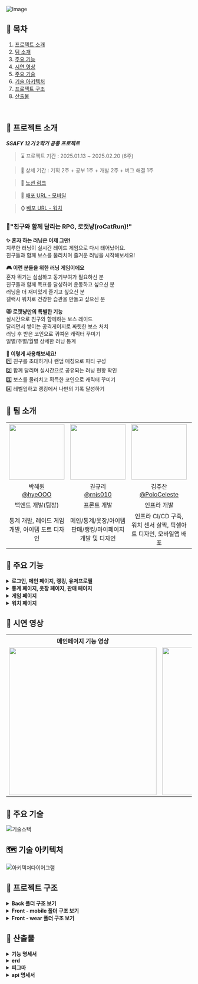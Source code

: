 ![Image](https://github.com/user-attachments/assets/a19493eb-8ee4-4033-8516-afbca0ec5db7)
<br />

## 📌 목차
1. [프로젝트 소개](#-프로젝트-소개)
2. [팀 소개](#-팀-소개)
3. [주요 기능](#-주요-기능)
4. [시연 영상](#-시연-영상)
5. [주요 기술](#-주요-기술)
6. [기술 아키텍처](#-기술-아키텍처처)
7. [프로젝트 구조](#-프로젝트-구조)
8. [산출물](#-산출물)
<br />

## 🚀 프로젝트 소개

***SSAFY 12기 2학기 공통 프로젝트***

> ⌛ 프로젝트 기간 : 2025.01.13 ~ 2025.02.20 (6주)

> 📆 상세 기간 : 기획 2주 + 공부 1주 + 개발 2주 + 버그 해결 1주

> 🔗 [노션 링크](https://shiny-headlight-8fc.notion.site/SSAFY-12-2-roCatRun-173c09e299c6803b98cfda5e4b7eb304?pvs=4)

> 📲 [배포 URL - 모바일](https://mega.nz/file/R05FhKzS#Zp4Y0e0Iz9jj3SYlEPkaidoyUQZWHS7dAHrzalCTH0w)

> ⌚ [배포 URL - 워치](https://mega.nz/file/ksRhmQhB#26ZXs7olqZfRZdeSOCuSmBciY686pysShy7IN22BwDk)


### 🏃"친구와 함께 달리는 RPG, 로캣냥(roCatRun)!"
**✨ 혼자 하는 러닝은 이제 그만!**<br />
지루한 러닝이 실시간 레이드 게임으로 다시 태어났어요.<br />
친구들과 함께 보스를 물리치며 즐거운 러닝을 시작해보세요!<br />

**🎮 이런 분들을 위한 러닝 게임이에요**<br />
혼자 뛰기는 심심하고 동기부여가 필요하신 분<br />
친구들과 함께 목표를 달성하며 운동하고 싶으신 분<br />
러닝을 더 재미있게 즐기고 싶으신 분<br />
갤럭시 워치로 건강한 습관을 만들고 싶으신 분<br />

**😻 로캣냥만의 특별한 기능**<br />
실시간으로 친구와 함께하는 보스 레이드<br />
달리면서 쌓이는 공격게이지로 짜릿한 보스 처치<br />
러닝 후 받은 코인으로 귀여운 캐릭터 꾸미기<br />
일별/주별/월별 상세한 러닝 통계<br />

**💪 이렇게 사용해보세요!**<br />
1️⃣ 친구를 초대하거나 랜덤 매칭으로 파티 구성<br />
2️⃣ 함께 달리며 실시간으로 공유되는 러닝 현황 확인<br />
3️⃣ 보스를 물리치고 획득한 코인으로 캐릭터 꾸미기<br />
4️⃣ 레벨업하고 랭킹에서 나만의 기록 달성하기<br />


## 👥 팀 소개
<table style="text-align: center;" width="100%">
  <tr>
    <th style="text-align: center;" width="16.66%"><img src="https://github.com/user-attachments/assets/f3be0d04-1132-46c5-affb-929d97fb0b58" width="150" height="150"/></th>
    <th style="text-align: center;" width="16.66%"><img src="https://github.com/user-attachments/assets/76820bca-f807-4af5-bf93-09c9335fcbee" width="150" height="150"/></th>
    <th style="text-align: center;" width="16.66%"><img src="https://github.com/user-attachments/assets/4b2e42fb-1005-4453-a418-02ae430bcd93" width="150" height="150"/></th>
    <th style="text-align: center;" width="16.66%"><img src="https://github.com/user-attachments/assets/ac0f4cac-d5d7-494e-ade7-0bd00dffc3fb" width="150" height="150"/></th>
    <th style="text-align: center;" width="16.66%"><img src="https://github.com/user-attachments/assets/725106e6-730b-4714-9ae1-63ed59008d89" width="150" height="150"/></th>
    <th style="text-align: center;" width="16.66%"><img src="https://github.com/user-attachments/assets/4ac5efaf-080e-4b20-8796-13416f9e6cd5" width="150" height="150"/></th>
  </tr>
  <tr>
    <td style="text-align: center;" width="16.66%">박혜원<br/><a href="https://github.com/hyeOOO">@hyeOOO</a></td>
    <td style="text-align: center;" width="16.66%">권규리<br/><a href="https://github.com/rnjs010">@rnjs010</a></td>
    <td style="text-align: center;" width="16.66%">김주찬<br/><a href="https://github.com/PoloCeleste">@PoloCeleste</a></td>
    <td style="text-align: center;" width="16.66%">서성우<br/><a href="https://github.com/bamtol2">@bamtol2</a></td>
    <td style="text-align: center;" width="16.66%">이가람<br/><a href="https://github.com/garam0107">@garam0107</a></td>
    <td style="text-align: center;" width="16.66%">이혜령<br/><a href="https://github.com/hyerongii">@hyerongii</a></td>
  </tr>
  <tr>
    <td style="text-align: center;" width="16.66%">백엔드 개발(팀장)</td>
    <td style="text-align: center;" width="16.66%">프론트 개발</td>
    <td style="text-align: center;" width="16.66%">인프라 개발</td>
    <td style="text-align: center;" width="16.66%">백엔드 개발</td>
    <td style="text-align: center;" width="16.66%">프론트 개발</td>
    <td style="text-align: center;" width="16.66%">프론트 개발</td>
  </tr>
  <tr>
    <td style="text-align: center;" width="16.66%">통계 개발, 레이드 게임 개발, 아이템 도트 디자인</td>
    <td style="text-align: center;" width="16.66%">메인/통계/옷장/아이템 판매/랭킹/마이페이지 개발 및 디자인</td>
    <td style="text-align: center;" width="16.66%">인프라 CI/CD 구축, 워치 센서 살짝, 픽셀아트 디자인, 모바일앱 배포</td>
    <td style="text-align: center;" width="16.66%">메인/로그인/옷장/판매/랭킹/마이페이지 API 개발</td>
    <td style="text-align: center;" width="16.66%">Wear OS, 모바일 소셜 로그인, 지라 관리</td>
    <td style="text-align: center;" width="16.66%">모바일 단 웹소켓, 워치 통신, 게임/뽑기 페이지 구현, UI/UX 디자인</td>
  </tr>
</table>


## 🚀 주요 기능
<details>
<summary><strong>로그인, 메인 페이지, 랭킹, 유저프로필</strong></summary>
<br>

<table style="text-align: center;" width="100%">
  <tr>
    <th style="text-align: center;">소셜 로그인</th>
    <th style="text-align: center;">유저 정보 입력</th>
    <th style="text-align: center;">코칭마크 페이지</th>
    <th style="text-align: center;">메인 페이지</th>
  </tr>
  <tr>
    <td style="text-align: center;"><img height="400" alt="소셜 로그인" src="https://github.com/user-attachments/assets/24fcb4b9-c25c-4f4e-9cf4-21317310b16c" ></td>
    <td style="text-align: center;"><img height="400" alt="유저 정보 입력" src="https://github.com/user-attachments/assets/72bc2ec1-0c10-4651-9a9a-77e475f66062"></td>
    <td style="text-align: center;"><img height="400" alt="코칭마크 페이지" src="https://github.com/user-attachments/assets/a676af09-8c10-4283-8206-84e0b789536b"></td>
    <td style="text-align: center;"><img height="400" alt="메인 페이지" src="https://github.com/user-attachments/assets/6630ee1b-3acf-4f3a-ac78-bb8573b0bbc3"></td>
  </tr>
  <tr>
    <td style="text-align: center;">카카오, 네이버, 구글 3가지의 소셜 회원가입/로그인 기능을 제공합니다.</td>
    <td style="text-align: center;">회원가입을 한 신규 유저는 게임에서 사용할 닉네임, 칼로리 계산을 위한 신체 정보를 입력할 수 있습니다.</td>
    <td style="text-align: center;">코칭 마크를 통해 각 버튼의 기능을 소개합니다. (Skip으로 바로 메인페이지로 이동 가능)</td>
    <td style="text-align: center;">자신의 캐릭터 위의 닉네임을 누르면 세계관 스토리와 소개페이지를 다시 볼 수 있습니다. </br> 자신의 캐릭터 고양이를 누르면 랜덤 메세지가 뜨게 됩니다.</td>
  </tr>
</table>

<table style="text-align: center;" width="100%">
  <tr>
    <th style="text-align: center;">유저 프로필 모달</th>
    <th style="text-align: center;">랭킹 모달</th>
  </tr>
  <tr>
    <td style="text-align: center;"><img height="400" alt="유저 프로필 모달" src="https://github.com/user-attachments/assets/cb74b667-0715-4466-8032-c61ad244e9b1"></td>
    <td style="text-align: center;"><img height="400" alt="랭킹 모달" src="https://github.com/user-attachments/assets/99f86ae0-904c-4999-98f5-400d007bc148"></td>
  </tr>
  <tr>
    <td style="text-align: center;">유저정보 모달에서 정보 수정 터치 시 닉네임, 신체 정보를 수정가능하며 </br> 중복, 입력 검사 완료시 저장 버튼이 활성화됩니다. </br> 하단에는 회원탈퇴 로그아웃 버튼도 위치해있습니다.</td>
    <td style="text-align: center;">랭킹 모달에서는 유저들의 순위를 볼 수 있습니다. </br> 자신의 순위는 상단에 고정되며 각 플레이어의 프로필 사진도 확인 가능합니다.</td>
  </tr>
</table>

</details>

<details>
<summary><strong>통계 페이지, 옷장 페이지, 판매 페이지</strong></summary>
<br>

<table style="text-align: center;" width="100%">
  <tr>
    <th style="text-align: center;">통계 페이지 (일별)</th>
    <th style="text-align: center;">통계 페이지 (세부)</th>
    <th style="text-align: center;">통계 페이지 (주별)</th>
  </tr>
  <tr>
    <td style="text-align: center;"><img height="400" alt="통계 페이지 (일별)" src="https://github.com/user-attachments/assets/56ad2aae-04b3-410c-9b28-e05b80689b50" ></td>
    <td style="text-align: center;"><img height="400" alt="통계 페이지 (세부)" src="https://github.com/user-attachments/assets/10fbf3dc-015c-4523-9420-2d33ae75ef55"></td>
    <td style="text-align: center;"><img height="400" alt="통계 페이지 (주별)" src="https://github.com/user-attachments/assets/f51a3001-2918-4ace-9f34-e676e9dd3045"></td>
  </tr>
  <tr>
    <td style="text-align: center;">일/주/월 페이지는 탭을 터치하거나 슬라이드를 통해 넘어갈 수 있습니다. </br> 일별 데이터는 모든 기록이 최근순으로 보여집니다.</td>
    <td style="text-align: center;">일별 데이터 중 개인 기록 터치 시, 해당 일자에 달린 상세 정보가 모달로 나타납니다.</td>
    <td style="text-align: center;">주/월의 경우 날짜를 선택할 수 잇는 모달이 있습니다.</td>
  </tr>
</table>

<table style="text-align: center;" width="100%">
  <tr>
    <th style="text-align: center;">아이템 뽑기 결과 모달</th>
    <th style="text-align: center;">옷장 페이지</th>
    <th style="text-align: center;">아이템 설명 모달</th>
    <th style="text-align: center;">판매 페이지</th>
  </tr>
  <tr>
    <td style="text-align: center;"><img height="400" alt="아이템 뽑기 결과 모달" src="https://github.com/user-attachments/assets/fcb0fe9c-9635-4cc9-839e-b66cf76e4e7d" ></td>
    <td style="text-align: center;"><img height="400" alt="옷장 페이지" src="https://github.com/user-attachments/assets/66d47646-a4a1-4a26-a15a-ea1567bc22d5"></td>
    <td style="text-align: center;"><img height="400" alt="아이템 설명 모달" src="https://github.com/user-attachments/assets/67b7e94d-00d0-4246-89be-23a91d0e0171"></td>
    <td style="text-align: center;"><img height="400" alt="판매 페이지" src="https://github.com/user-attachments/assets/94d44db6-3d7a-4363-b005-cb9553a8d530"></td>
  </tr>
  <tr>
    <td style="text-align: center;">뽑기 버튼을 누르게 되면 100 캔코인이 차감되며, 확률에 의해 아이템이 뜨게됩니다.</td>
    <td style="text-align: center;">뽑기를 통해 수집된 아이템들을 확인할 수 있습니다. </br> (중복된 아이템은 보이지 않습니다.) 항목별 아이템은 1개씩 착용 가능합니다.</td>
    <td style="text-align: center;">아이템 사진을 누르게 되면 해당 아이템에 관련된 정보를 볼 수 있습니다. </br> (모달창 색은 등급별로 다르게 나타납니다)</td>
    <td style="text-align: center;">상점에서 자신이 소지한 아이템을 선택하여 판매할 수 있습니다. </br> (장착중인 아이템은 선택할 수 없습니다.)</td>
  </tr>
</table>

</details>

<details>
<summary><strong>게임 페이지</strong></summary>
<br>

<table style="text-align: center;" width="100%">
  <tr>
    <th style="text-align: center;">게임 페이지</th>
    <th style="text-align: center;">게임 규칙 모달</th>
    <th style="text-align: center;">방 생성 화면</th>
    <th style="text-align: center;">대기 화면</th>
  </tr>
  <tr>
    <td style="text-align: center;"><img height="400" alt="게임 페이지" src="https://github.com/user-attachments/assets/8af00ba2-c4ec-4a5b-9f36-fde5c23ed197" ></td>
    <td style="text-align: center;"><img height="400" alt="게임 규칙 모달" src="https://github.com/user-attachments/assets/52873a17-b56b-4507-ab2b-d140b0892b11"></td>
    <td style="text-align: center;"><img height="400" alt="방 생성 화면" src="https://github.com/user-attachments/assets/327c55db-2d70-4d2c-84b0-d1bd22e631c6"></td>
    <td style="text-align: center;"><img height="400" alt="대기 화면" src="https://github.com/user-attachments/assets/f84c778e-2fce-4e6c-8114-19972b2a65bb"></td>
  </tr>
  <tr>
    <td style="text-align: center;"> ? 버튼을 누르면 게임 Rule 모달창이 켜지고, </br> ! 버튼을 누르면 보스 정보 모달창이 켜집니다.</td>
    <td style="text-align: center;">게임 Rule 모달창에서 자세한 게임 방법을 볼 수 있습니다.</td>
    <td style="text-align: center;">방 만들기 버튼 터치 시, 난이도와 인원을 선택할 수 있습니다. </br> 방 생성 버튼을 터치하면 대기 화면으로 넘어갑니다.</td>
    <td style="text-align: center;">생성된 초대코드는 복사 버튼을 통해 복사할 수 있습니다. </br> 현재 인원을 확인할 수 있습니다.</td>
  </tr>
</table>

<table style="text-align: center;" width="100%">
  <tr>
    <th style="text-align: center;">게임 중 화면</th>
    <th style="text-align: center;">싱글 결과</th>
    <th style="text-align: center;">멀티 결과</th>
  </tr>
  <tr>
    <td style="text-align: center;"><img height="400" alt="게임 중 화면" src="https://github.com/user-attachments/assets/04553c15-5aee-4654-99e0-5f11dc5a113b"></td>
    <td style="text-align: center;"><img height="400" alt="싱글 결과" src="https://github.com/user-attachments/assets/316ac3da-5b82-4808-8564-5695535d062f"></td>
    <td style="text-align: center;"><img height="400" alt="멀티 결과" src="https://github.com/user-attachments/assets/cc2df19f-21f3-425f-ab8b-a858dee6b702"></td>
  </tr>
  <tr>
    <td style="text-align: center;">모든 인원이 들어오거나, 게임에 입장하게 되면 보이는 화면입니다. </br> 상단에는 선택한 난이도에 해당하는 보스 이미지가 움직이고 있습니다.</td>
    <td style="text-align: center;">싱글 게임에서 패배한 경우 보이는 결과 모달창입니다.</td>
    <td style="text-align: center;">멀티 게임에서 승리한 경우 보이는 결과 모달창입니다. </br> 러닝, 게임과 관련된 상세 정보가 보입니다. </br> 슬라이드로 넘기면 플레이어의 순위가 나타납니다.</td>
  </tr>
</table>

</details>

<details>
<summary><strong>워치 페이지</strong></summary>
<br>

<table style="text-align: center;" width="100%">
  <tr>
    <th style="text-align: center;">워치 시작 페이지</th>
    <th style="text-align: center;">게임 실행 페이지</th>
    <th style="text-align: center;">플레이어 현황 페이지</th>
  </tr>
  <tr>
    <td style="text-align: center;"><img height="200" alt="워치 시작 페이지" src="https://github.com/user-attachments/assets/6f937c29-b58d-4c91-ab3a-a8cd7a5eb228" ></td>
    <td style="text-align: center;"><img height="200" alt="게임 실행 페이지" src="https://github.com/user-attachments/assets/edc34d4c-876a-4541-8cde-ac658291ca3f"></td>
    <td style="text-align: center;"><img height="200" alt="플레이어 현황 페이지" src="https://github.com/user-attachments/assets/732e4572-6b49-41ca-990f-3f3edeed2aaa"></td>
  </tr>
  <tr>
    <td style="text-align: center;">확인 버튼을 누르면 모바일 앱이 실행됩니다. </br> (모바일 앱에서만 게임 시작이 가능합니다.)</td>
    <td style="text-align: center;">5초 카운트다운 후 나타나는 사용자의 실시간 러닝 데이터 화면입니다.</td>
    <td style="text-align: center;">플레이어들의 실시간 달린 거리, 공격 횟수 표시 화면입니다.</td>
  </tr>
</table>

<table style="text-align: center;" width="100%">
  <tr>
    <th style="text-align: center;">공격 시 화면</th>
    <th style="text-align: center;">피버타임 화면</th>
    <th style="text-align: center;">게임 종료 화면</th>
  </tr>
  <tr>
    <td style="text-align: center;"><img height="200" alt="공격 시 화면" src="https://github.com/user-attachments/assets/df13853a-1432-46cc-bf44-997aa746f2e2"></td>
    <td style="text-align: center;"><img height="200" alt="피버타임 화면" src="https://github.com/user-attachments/assets/d0abc015-5f7e-4b65-9741-77bfb30e834e"></td>
    <td style="text-align: center;"><img height="200" alt="게임 종료 화면" src="https://github.com/user-attachments/assets/606afebc-562d-47f1-a331-8eda8549ad11"></td>
  </tr>
  <tr>
    <td style="text-align: center;">사용가능한 공격 아이템이 있다면 공격 버튼이 활성화됩니다. </br> (공격 시 1초간 진동으로 알림이 발생하고 참치캔이 날라갑니다.)</td>
    <td style="text-align: center;">모든 플레이어가 2회씩 공격한다면 피버 타임이 시작됩니다. </br> 피버타임은 30초동안 진행되고, 진동이 계속 발생합니다.</td>
    <td style="text-align: center;">정상적으로 게임이 종료되었을 때 나오는 화면입니다.</td>
  </tr>
</table>

</details>


## 🎥 시연 영상
<table style="text-align: center;" width="100%">
  <tr>
    <th style="text-align: center;">메인페이지 기능 영상</th>
    <th style="text-align: center;">게임페이지 기능 영상</th>
    <th style="text-align: center;">통계페이지 영상</th>
  </tr>
  <tr>
    <td style="text-align: center;"><img src="/uploads/45c73f0cfd85a452787a6b9adcb541f8/고화질_모바일앱_영상_메인페이지.gif" height="400"></td>
    <td style="text-align: center;"><img src="/uploads/2fedb1e20cd0e01c39ab360e01eaf02c/게임.gif" height="400"></td>
    <td style="text-align: center;"><img src="/uploads/75ba7f6a9ad2894507b6bad29cc3a38c/통계.gif" height="400"></td>
  </tr>
</table>


## 🔧 주요 기술
![기술스택](https://github.com/user-attachments/assets/40ee034b-c395-4855-a24c-735f95837eb4)


## 🗺️ 기술 아키텍처
![아키텍처다이어그램](https://github.com/user-attachments/assets/bb090b38-744a-44ef-bdec-76276a416f8b)


## 📂 프로젝트 구조
<details>
  <summary><strong>Back 폴더 구조 보기</strong></summary>
  <pre>
📦main
 ┣ 📂java
 ┃ ┗ 📂com
 ┃ ┃ ┗ 📂ssafy
 ┃ ┃ ┃ ┗ 📂roCatRun
 ┃ ┃ ┃ ┃ ┣ 📂api
 ┃ ┃ ┃ ┃ ┃ ┗ 📂controller
 ┃ ┃ ┃ ┃ ┃ ┃ ┗ 📂auth
 ┃ ┃ ┃ ┃ ┃ ┃ ┃ ┣ 📜JwtTokenController.java
 ┃ ┃ ┃ ┃ ┃ ┃ ┃ ┗ 📜SocialLoginController.java
 ┃ ┃ ┃ ┃ ┣ 📂domain
 ┃ ┃ ┃ ┃ ┃ ┣ 📂boss
 ┃ ┃ ┃ ┃ ┃ ┃ ┣ 📂controller
 ┃ ┃ ┃ ┃ ┃ ┃ ┃ ┗ 📜BossController.java
 ┃ ┃ ┃ ┃ ┃ ┃ ┣ 📂dto
 ┃ ┃ ┃ ┃ ┃ ┃ ┃ ┗ 📂response
 ┃ ┃ ┃ ┃ ┃ ┃ ┃ ┃ ┗ 📜BossResponse.java
 ┃ ┃ ┃ ┃ ┃ ┃ ┣ 📂entity
 ┃ ┃ ┃ ┃ ┃ ┃ ┃ ┣ 📜Boss.java
 ┃ ┃ ┃ ┃ ┃ ┃ ┃ ┗ 📜BossDifficulty.java
 ┃ ┃ ┃ ┃ ┃ ┃ ┣ 📂repository
 ┃ ┃ ┃ ┃ ┃ ┃ ┃ ┗ 📜BossRepository.java
 ┃ ┃ ┃ ┃ ┃ ┃ ┗ 📂service
 ┃ ┃ ┃ ┃ ┃ ┃ ┃ ┗ 📜BossService.java
 ┃ ┃ ┃ ┃ ┃ ┣ 📂game
 ┃ ┃ ┃ ┃ ┃ ┃ ┣ 📂dto
 ┃ ┃ ┃ ┃ ┃ ┃ ┃ ┣ 📂request
 ┃ ┃ ┃ ┃ ┃ ┃ ┃ ┃ ┣ 📜AuthenticateRequest.java
 ┃ ┃ ┃ ┃ ┃ ┃ ┃ ┃ ┣ 📜CreateRoomRequest.java
 ┃ ┃ ┃ ┃ ┃ ┃ ┃ ┃ ┣ 📜GameEndVoteRequest.java
 ┃ ┃ ┃ ┃ ┃ ┃ ┃ ┃ ┣ 📜JoinRoomRequest.java
 ┃ ┃ ┃ ┃ ┃ ┃ ┃ ┃ ┣ 📜MatchRequest.java
 ┃ ┃ ┃ ┃ ┃ ┃ ┃ ┃ ┣ 📜PlayerRunningResultRequest.java
 ┃ ┃ ┃ ┃ ┃ ┃ ┃ ┃ ┣ 📜RunningDataUpdateRequest.java
 ┃ ┃ ┃ ┃ ┃ ┃ ┃ ┃ ┗ 📜UseItemRequest.java
 ┃ ┃ ┃ ┃ ┃ ┃ ┃ ┗ 📂response
 ┃ ┃ ┃ ┃ ┃ ┃ ┃ ┃ ┣ 📜AuthResponse.java
 ┃ ┃ ┃ ┃ ┃ ┃ ┃ ┃ ┣ 📜FeverTimeEndedResponse.java
 ┃ ┃ ┃ ┃ ┃ ┃ ┃ ┃ ┣ 📜FeverTimeStartedResponse.java
 ┃ ┃ ┃ ┃ ┃ ┃ ┃ ┃ ┣ 📜GameCountdownResponse.java
 ┃ ┃ ┃ ┃ ┃ ┃ ┃ ┃ ┣ 📜GameEndVoteResultResponse.java
 ┃ ┃ ┃ ┃ ┃ ┃ ┃ ┃ ┣ 📜GameEndVoteStartedResponse.java
 ┃ ┃ ┃ ┃ ┃ ┃ ┃ ┃ ┣ 📜GameOverResponse.java
 ┃ ┃ ┃ ┃ ┃ ┃ ┃ ┃ ┣ 📜GameReadyResponse.java
 ┃ ┃ ┃ ┃ ┃ ┃ ┃ ┃ ┣ 📜GameResultResponse.java
 ┃ ┃ ┃ ┃ ┃ ┃ ┃ ┃ ┣ 📜GameStartResponse.java
 ┃ ┃ ┃ ┃ ┃ ┃ ┃ ┃ ┣ 📜GameStatusResponse.java
 ┃ ┃ ┃ ┃ ┃ ┃ ┃ ┃ ┣ 📜MatchStatusResponse.java
 ┃ ┃ ┃ ┃ ┃ ┃ ┃ ┃ ┣ 📜PlayerDisconnectedResponse.java
 ┃ ┃ ┃ ┃ ┃ ┃ ┃ ┃ ┣ 📜PlayerJoinedResponse.java
 ┃ ┃ ┃ ┃ ┃ ┃ ┃ ┃ ┣ 📜PlayerLeftResponse.java
 ┃ ┃ ┃ ┃ ┃ ┃ ┃ ┃ ┣ 📜PlayerReconnectedResponse.java
 ┃ ┃ ┃ ┃ ┃ ┃ ┃ ┃ ┣ 📜roomCreatedResponse.java
 ┃ ┃ ┃ ┃ ┃ ┃ ┃ ┃ ┣ 📜RoomJoinedResponse.java
 ┃ ┃ ┃ ┃ ┃ ┃ ┃ ┃ ┗ 📜RunningDataUpdateResponse.java
 ┃ ┃ ┃ ┃ ┃ ┃ ┣ 📂entity
 ┃ ┃ ┃ ┃ ┃ ┃ ┃ ┣ 📂raid
 ┃ ┃ ┃ ┃ ┃ ┃ ┃ ┃ ┣ 📜BossLevel.java
 ┃ ┃ ┃ ┃ ┃ ┃ ┃ ┃ ┣ 📜GameResult.java
 ┃ ┃ ┃ ┃ ┃ ┃ ┃ ┃ ┣ 📜GameRoom.java
 ┃ ┃ ┃ ┃ ┃ ┃ ┃ ┃ ┣ 📜GameStatus.java
 ┃ ┃ ┃ ┃ ┃ ┃ ┃ ┃ ┣ 📜Item.java
 ┃ ┃ ┃ ┃ ┃ ┃ ┃ ┃ ┣ 📜Player.java
 ┃ ┃ ┃ ┃ ┃ ┃ ┃ ┃ ┗ 📜RunningData.java
 ┃ ┃ ┃ ┃ ┃ ┃ ┃ ┗ 📂user
 ┃ ┃ ┃ ┃ ┃ ┃ ┃ ┃ ┣ 📜User.java
 ┃ ┃ ┃ ┃ ┃ ┃ ┃ ┃ ┣ 📜UserSession.java
 ┃ ┃ ┃ ┃ ┃ ┃ ┃ ┃ ┗ 📜UserStatus.java
 ┃ ┃ ┃ ┃ ┃ ┃ ┣ 📂repository
 ┃ ┃ ┃ ┃ ┃ ┃ ┃ ┗ 📜GameResultRepository.java
 ┃ ┃ ┃ ┃ ┃ ┃ ┗ 📂service
 ┃ ┃ ┃ ┃ ┃ ┃ ┃ ┣ 📂manager
 ┃ ┃ ┃ ┃ ┃ ┃ ┃ ┃ ┣ 📜GameDisconnectionManager.java
 ┃ ┃ ┃ ┃ ┃ ┃ ┃ ┃ ┣ 📜GameRoomManager.java
 ┃ ┃ ┃ ┃ ┃ ┃ ┃ ┃ ┗ 📜GameTimerManager.java
 ┃ ┃ ┃ ┃ ┃ ┃ ┃ ┗ 📜GameService.java
 ┃ ┃ ┃ ┃ ┃ ┣ 📂gameCharacter
 ┃ ┃ ┃ ┃ ┃ ┃ ┣ 📂controller
 ┃ ┃ ┃ ┃ ┃ ┃ ┃ ┗ 📜GameCharacterController.java
 ┃ ┃ ┃ ┃ ┃ ┃ ┣ 📂dto
 ┃ ┃ ┃ ┃ ┃ ┃ ┃ ┣ 📂request
 ┃ ┃ ┃ ┃ ┃ ┃ ┃ ┃ ┣ 📜GameCharacterCreateRequest.java
 ┃ ┃ ┃ ┃ ┃ ┃ ┃ ┃ ┗ 📜NicknameUpdateRequest.java
 ┃ ┃ ┃ ┃ ┃ ┃ ┃ ┗ 📂response
 ┃ ┃ ┃ ┃ ┃ ┃ ┃ ┃ ┣ 📜GameCharacterResponse.java
 ┃ ┃ ┃ ┃ ┃ ┃ ┃ ┃ ┣ 📜RankingListResponse.java
 ┃ ┃ ┃ ┃ ┃ ┃ ┃ ┃ ┗ 📜RankingResponse.java
 ┃ ┃ ┃ ┃ ┃ ┃ ┣ 📂entity
 ┃ ┃ ┃ ┃ ┃ ┃ ┃ ┣ 📜GameCharacter.java
 ┃ ┃ ┃ ┃ ┃ ┃ ┃ ┗ 📜Level.java
 ┃ ┃ ┃ ┃ ┃ ┃ ┣ 📂repository
 ┃ ┃ ┃ ┃ ┃ ┃ ┃ ┣ 📜GameCharacterRepository.java
 ┃ ┃ ┃ ┃ ┃ ┃ ┃ ┗ 📜LevelRepository.java
 ┃ ┃ ┃ ┃ ┃ ┃ ┗ 📂service
 ┃ ┃ ┃ ┃ ┃ ┃ ┃ ┗ 📜GameCharacterService.java
 ┃ ┃ ┃ ┃ ┃ ┣ 📂inventory
 ┃ ┃ ┃ ┃ ┃ ┃ ┣ 📂controller
 ┃ ┃ ┃ ┃ ┃ ┃ ┃ ┗ 📜InventoryController.java
 ┃ ┃ ┃ ┃ ┃ ┃ ┣ 📂dto
 ┃ ┃ ┃ ┃ ┃ ┃ ┃ ┣ 📂request
 ┃ ┃ ┃ ┃ ┃ ┃ ┃ ┃ ┣ 📜InventoryEquipRequest.java
 ┃ ┃ ┃ ┃ ┃ ┃ ┃ ┃ ┗ 📜InventorySellRequest.java
 ┃ ┃ ┃ ┃ ┃ ┃ ┃ ┗ 📂response
 ┃ ┃ ┃ ┃ ┃ ┃ ┃ ┃ ┣ 📜InventoryResponse.java
 ┃ ┃ ┃ ┃ ┃ ┃ ┃ ┃ ┗ 📜ItemSellResponse.java
 ┃ ┃ ┃ ┃ ┃ ┃ ┣ 📂entity
 ┃ ┃ ┃ ┃ ┃ ┃ ┃ ┗ 📜Inventory.java
 ┃ ┃ ┃ ┃ ┃ ┃ ┣ 📂repository
 ┃ ┃ ┃ ┃ ┃ ┃ ┃ ┗ 📜InventoryRepository.java
 ┃ ┃ ┃ ┃ ┃ ┃ ┗ 📂service
 ┃ ┃ ┃ ┃ ┃ ┃ ┃ ┗ 📜InventoryService.java
 ┃ ┃ ┃ ┃ ┃ ┣ 📂item
 ┃ ┃ ┃ ┃ ┃ ┃ ┣ 📂controller
 ┃ ┃ ┃ ┃ ┃ ┃ ┃ ┗ 📜ItemController.java
 ┃ ┃ ┃ ┃ ┃ ┃ ┣ 📂dto
 ┃ ┃ ┃ ┃ ┃ ┃ ┃ ┣ 📂request
 ┃ ┃ ┃ ┃ ┃ ┃ ┃ ┃ ┗ 📜ItemDrawRequest.java
 ┃ ┃ ┃ ┃ ┃ ┃ ┃ ┗ 📂response
 ┃ ┃ ┃ ┃ ┃ ┃ ┃ ┃ ┣ 📜ItemDrawResponse.java
 ┃ ┃ ┃ ┃ ┃ ┃ ┃ ┃ ┗ 📜ItemResponse.java
 ┃ ┃ ┃ ┃ ┃ ┃ ┣ 📂entity
 ┃ ┃ ┃ ┃ ┃ ┃ ┃ ┗ 📜Item.java
 ┃ ┃ ┃ ┃ ┃ ┃ ┣ 📂repository
 ┃ ┃ ┃ ┃ ┃ ┃ ┃ ┗ 📜ItemRepository.java
 ┃ ┃ ┃ ┃ ┃ ┃ ┗ 📂service
 ┃ ┃ ┃ ┃ ┃ ┃ ┃ ┗ 📜ItemService.java
 ┃ ┃ ┃ ┃ ┃ ┣ 📂member
 ┃ ┃ ┃ ┃ ┃ ┃ ┣ 📂controller
 ┃ ┃ ┃ ┃ ┃ ┃ ┃ ┗ 📜MemberController.java
 ┃ ┃ ┃ ┃ ┃ ┃ ┣ 📂dto
 ┃ ┃ ┃ ┃ ┃ ┃ ┃ ┣ 📂oauth
 ┃ ┃ ┃ ┃ ┃ ┃ ┃ ┃ ┣ 📜GoogleLoginDto.java
 ┃ ┃ ┃ ┃ ┃ ┃ ┃ ┃ ┣ 📜KakaoLoginDto.java
 ┃ ┃ ┃ ┃ ┃ ┃ ┃ ┃ ┗ 📜NaverLoginDto.java
 ┃ ┃ ┃ ┃ ┃ ┃ ┃ ┣ 📂request
 ┃ ┃ ┃ ┃ ┃ ┃ ┃ ┃ ┣ 📜MemberDeleteRequest.java
 ┃ ┃ ┃ ┃ ┃ ┃ ┃ ┃ ┗ 📜MemberProfileUpdateRequest.java
 ┃ ┃ ┃ ┃ ┃ ┃ ┃ ┣ 📂response
 ┃ ┃ ┃ ┃ ┃ ┃ ┃ ┃ ┗ 📜LoginResponse.java
 ┃ ┃ ┃ ┃ ┃ ┃ ┃ ┣ 📂token
 ┃ ┃ ┃ ┃ ┃ ┃ ┃ ┃ ┣ 📜JwtTokenRequest.java
 ┃ ┃ ┃ ┃ ┃ ┃ ┃ ┃ ┣ 📜JwtTokenResponse.java
 ┃ ┃ ┃ ┃ ┃ ┃ ┃ ┃ ┣ 📜JwtTokens.java
 ┃ ┃ ┃ ┃ ┃ ┃ ┃ ┃ ┗ 📜RefreshToken.java
 ┃ ┃ ┃ ┃ ┃ ┃ ┃ ┗ 📂userinfo
 ┃ ┃ ┃ ┃ ┃ ┃ ┃ ┃ ┣ 📜GoogleUserInfoResponseDto.java
 ┃ ┃ ┃ ┃ ┃ ┃ ┃ ┃ ┣ 📜KakaoUserInfoResponseDto.java
 ┃ ┃ ┃ ┃ ┃ ┃ ┃ ┃ ┗ 📜NaverUserInfoResponseDto.java
 ┃ ┃ ┃ ┃ ┃ ┃ ┣ 📂entity
 ┃ ┃ ┃ ┃ ┃ ┃ ┃ ┗ 📜Member.java
 ┃ ┃ ┃ ┃ ┃ ┃ ┣ 📂repository
 ┃ ┃ ┃ ┃ ┃ ┃ ┃ ┣ 📜MemberRepository.java
 ┃ ┃ ┃ ┃ ┃ ┃ ┃ ┗ 📜RefreshTokenRedisRepository.java
 ┃ ┃ ┃ ┃ ┃ ┃ ┗ 📂service
 ┃ ┃ ┃ ┃ ┃ ┃ ┃ ┣ 📂auth
 ┃ ┃ ┃ ┃ ┃ ┃ ┃ ┃ ┣ 📜GoogleService.java
 ┃ ┃ ┃ ┃ ┃ ┃ ┃ ┃ ┣ 📜JwtTokenService.java
 ┃ ┃ ┃ ┃ ┃ ┃ ┃ ┃ ┣ 📜KakaoService.java
 ┃ ┃ ┃ ┃ ┃ ┃ ┃ ┃ ┗ 📜NaverService.java
 ┃ ┃ ┃ ┃ ┃ ┃ ┃ ┗ 📜MemberService.java
 ┃ ┃ ┃ ┃ ┃ ┣ 📂myPage
 ┃ ┃ ┃ ┃ ┃ ┃ ┣ 📂controller
 ┃ ┃ ┃ ┃ ┃ ┃ ┃ ┗ 📜MyPageController.java
 ┃ ┃ ┃ ┃ ┃ ┃ ┣ 📂dto
 ┃ ┃ ┃ ┃ ┃ ┃ ┃ ┣ 📂request
 ┃ ┃ ┃ ┃ ┃ ┃ ┃ ┃ ┗ 📜MyPageUpdateRequest.java
 ┃ ┃ ┃ ┃ ┃ ┃ ┃ ┗ 📂response
 ┃ ┃ ┃ ┃ ┃ ┃ ┃ ┃ ┗ 📜MyPageResponse.java
 ┃ ┃ ┃ ┃ ┃ ┃ ┗ 📂service
 ┃ ┃ ┃ ┃ ┃ ┃ ┃ ┗ 📜MyPageService.java
 ┃ ┃ ┃ ┃ ┃ ┗ 📂stats
 ┃ ┃ ┃ ┃ ┃ ┃ ┣ 📂controller
 ┃ ┃ ┃ ┃ ┃ ┃ ┃ ┗ 📜GameStatsController.java
 ┃ ┃ ┃ ┃ ┃ ┃ ┣ 📂dto
 ┃ ┃ ┃ ┃ ┃ ┃ ┃ ┗ 📂response
 ┃ ┃ ┃ ┃ ┃ ┃ ┃ ┃ ┣ 📜DailyStatsResponse.java
 ┃ ┃ ┃ ┃ ┃ ┃ ┃ ┃ ┣ 📜MonthlyStatsResponse.java
 ┃ ┃ ┃ ┃ ┃ ┃ ┃ ┃ ┣ 📜StatsResponse.java
 ┃ ┃ ┃ ┃ ┃ ┃ ┃ ┃ ┗ 📜WeeklyStatsResponse.java
 ┃ ┃ ┃ ┃ ┃ ┃ ┣ 📂entity
 ┃ ┃ ┃ ┃ ┃ ┃ ┃ ┗ 📜GameStats.java
 ┃ ┃ ┃ ┃ ┃ ┃ ┣ 📂exception
 ┃ ┃ ┃ ┃ ┃ ┃ ┃ ┗ 📜GameStatsNotFoundException.java
 ┃ ┃ ┃ ┃ ┃ ┃ ┣ 📂repository
 ┃ ┃ ┃ ┃ ┃ ┃ ┃ ┗ 📜GameStatsRepository.java
 ┃ ┃ ┃ ┃ ┃ ┃ ┗ 📂service
 ┃ ┃ ┃ ┃ ┃ ┃ ┃ ┗ 📜GameStatsService.java
 ┃ ┃ ┃ ┃ ┣ 📂global
 ┃ ┃ ┃ ┃ ┃ ┣ 📂common
 ┃ ┃ ┃ ┃ ┃ ┃ ┗ 📜ApiResponse.java
 ┃ ┃ ┃ ┃ ┃ ┣ 📂config
 ┃ ┃ ┃ ┃ ┃ ┃ ┣ 📜GameConfig.java
 ┃ ┃ ┃ ┃ ┃ ┃ ┣ 📜RedisConfig.java
 ┃ ┃ ┃ ┃ ┃ ┃ ┣ 📜RestTemplateConfig.java
 ┃ ┃ ┃ ┃ ┃ ┃ ┣ 📜S3Config.java
 ┃ ┃ ┃ ┃ ┃ ┃ ┣ 📜SecurityConfig.java
 ┃ ┃ ┃ ┃ ┃ ┃ ┗ 📜WebSocketConfig.java
 ┃ ┃ ┃ ┃ ┃ ┣ 📂exception
 ┃ ┃ ┃ ┃ ┃ ┃ ┣ 📜CustomException.java
 ┃ ┃ ┃ ┃ ┃ ┃ ┣ 📜ErrorCode.java
 ┃ ┃ ┃ ┃ ┃ ┃ ┣ 📜ErrorResponse.java
 ┃ ┃ ┃ ┃ ┃ ┃ ┣ 📜ExceptionCode.java
 ┃ ┃ ┃ ┃ ┃ ┃ ┣ 📜GlobalExceptionHandler.java
 ┃ ┃ ┃ ┃ ┃ ┃ ┣ 📜InvalidNicknameException.java
 ┃ ┃ ┃ ┃ ┃ ┃ ┗ 📜TokenRefreshException.java
 ┃ ┃ ┃ ┃ ┃ ┣ 📂s3
 ┃ ┃ ┃ ┃ ┃ ┃ ┣ 📂controller
 ┃ ┃ ┃ ┃ ┃ ┃ ┃ ┗ 📜FileUploadController.java
 ┃ ┃ ┃ ┃ ┃ ┃ ┣ 📂dto
 ┃ ┃ ┃ ┃ ┃ ┃ ┃ ┗ 📂response
 ┃ ┃ ┃ ┃ ┃ ┃ ┃ ┃ ┗ 📜UploadResponse.java
 ┃ ┃ ┃ ┃ ┃ ┃ ┣ 📂exception
 ┃ ┃ ┃ ┃ ┃ ┃ ┃ ┣ 📜FileDeleteException.java
 ┃ ┃ ┃ ┃ ┃ ┃ ┃ ┣ 📜FileUploadException.java
 ┃ ┃ ┃ ┃ ┃ ┃ ┃ ┗ 📜InvalidFileException.java
 ┃ ┃ ┃ ┃ ┃ ┃ ┗ 📂service
 ┃ ┃ ┃ ┃ ┃ ┃ ┃ ┗ 📜S3Service.java
 ┃ ┃ ┃ ┃ ┃ ┣ 📂security
 ┃ ┃ ┃ ┃ ┃ ┃ ┗ 📂jwt
 ┃ ┃ ┃ ┃ ┃ ┃ ┃ ┣ 📂filter
 ┃ ┃ ┃ ┃ ┃ ┃ ┃ ┃ ┗ 📜JwtAuthenticationFilter.java
 ┃ ┃ ┃ ┃ ┃ ┃ ┃ ┣ 📜JwtTokenGenerator.java
 ┃ ┃ ┃ ┃ ┃ ┃ ┃ ┗ 📜JwtTokenProvider.java
 ┃ ┃ ┃ ┃ ┃ ┣ 📂socket
 ┃ ┃ ┃ ┃ ┃ ┃ ┣ 📜SessionManager.java
 ┃ ┃ ┃ ┃ ┃ ┃ ┗ 📜SocketEventHandler.java
 ┃ ┃ ┃ ┃ ┃ ┣ 📂util
 ┃ ┃ ┃ ┃ ┃ ┃ ┗ 📜ResponseUtil.java
 ┃ ┃ ┃ ┃ ┃ ┗ 📂validation
 ┃ ┃ ┃ ┃ ┃ ┃ ┣ 📂annotation
 ┃ ┃ ┃ ┃ ┃ ┃ ┃ ┗ 📜ValidNickname.java
 ┃ ┃ ┃ ┃ ┃ ┃ ┗ 📂validator
 ┃ ┃ ┃ ┃ ┃ ┃ ┃ ┗ 📜NicknameValidator.java
 ┃ ┃ ┃ ┃ ┣ 📂health
 ┃ ┃ ┃ ┃ ┃ ┗ 📜SimpleHealthIndicator.java
 ┃ ┃ ┃ ┃ ┗ 📜RoCatRunApplication.java
 ┗ 📂resources
 ┃ ┗ 📜data.sql
  </pre>
</details>

<details>
  <summary><strong>Front - mobile 폴더 구조 보기</strong></summary>
  <pre>
📦main
 ┣ 📂java
 ┃ ┗ 📂com
 ┃ ┃ ┗ 📂eeos
 ┃ ┃ ┃ ┗ 📂rocatrun
 ┃ ┃ ┃ ┃ ┣ 📂api
 ┃ ┃ ┃ ┃ ┃ ┗ 📜RetrofitInstance.kt
 ┃ ┃ ┃ ┃ ┣ 📂closet
 ┃ ┃ ┃ ┃ ┃ ┣ 📂api
 ┃ ┃ ┃ ┃ ┃ ┃ ┣ 📜ClosetAPI.kt
 ┃ ┃ ┃ ┃ ┃ ┃ ┣ 📜ClosetDataClass.kt
 ┃ ┃ ┃ ┃ ┃ ┃ ┗ 📜ClosetViewModel.kt
 ┃ ┃ ┃ ┃ ┃ ┣ 📜ClosetActivity.kt
 ┃ ┃ ┃ ┃ ┃ ┣ 📜ClosetScreen.kt
 ┃ ┃ ┃ ┃ ┃ ┣ 📜GradeInfoScreen.kt
 ┃ ┃ ┃ ┃ ┃ ┣ 📜ItemInfoScreen.kt
 ┃ ┃ ┃ ┃ ┃ ┣ 📜SaveCheckScreen.kt
 ┃ ┃ ┃ ┃ ┃ ┗ 📜SendImage.kt
 ┃ ┃ ┃ ┃ ┣ 📂game
 ┃ ┃ ┃ ┃ ┃ ┣ 📜AlertScreen.kt
 ┃ ┃ ┃ ┃ ┃ ┣ 📜BossScreen.kt
 ┃ ┃ ┃ ┃ ┃ ┣ 📜GameplayActivity.kt
 ┃ ┃ ┃ ┃ ┃ ┣ 📜GameplayScreen.kt
 ┃ ┃ ┃ ┃ ┃ ┣ 📜GameroomActivity.kt
 ┃ ┃ ┃ ┃ ┃ ┣ 📜GameroomScreen.kt
 ┃ ┃ ┃ ┃ ┃ ┣ 📜InfoScreen.kt
 ┃ ┃ ┃ ┃ ┃ ┣ 📜LoadingActivity.kt
 ┃ ┃ ┃ ┃ ┃ ┣ 📜LoadingScreen.kt
 ┃ ┃ ┃ ┃ ┃ ┣ 📜MatchingActivity.kt
 ┃ ┃ ┃ ┃ ┃ ┗ 📜MatchingScreen.kt
 ┃ ┃ ┃ ┃ ┣ 📂home
 ┃ ┃ ┃ ┃ ┃ ┣ 📂api
 ┃ ┃ ┃ ┃ ┃ ┃ ┣ 📜HomeAPI.kt
 ┃ ┃ ┃ ┃ ┃ ┃ ┣ 📜HomeInfoDataClass.kt
 ┃ ┃ ┃ ┃ ┃ ┃ ┗ 📜HomeViewModel.kt
 ┃ ┃ ┃ ┃ ┃ ┣ 📜HomeActivity.kt
 ┃ ┃ ┃ ┃ ┃ ┗ 📜HomeScreen.kt
 ┃ ┃ ┃ ┃ ┣ 📂intro
 ┃ ┃ ┃ ┃ ┃ ┣ 📜IntroActivity.kt
 ┃ ┃ ┃ ┃ ┃ ┣ 📜IntroScreen.kt
 ┃ ┃ ┃ ┃ ┃ ┗ 📜StoryScreen.kt
 ┃ ┃ ┃ ┃ ┣ 📂login
 ┃ ┃ ┃ ┃ ┃ ┣ 📂data
 ┃ ┃ ┃ ┃ ┃ ┃ ┣ 📜ApiService.kt
 ┃ ┃ ┃ ┃ ┃ ┃ ┣ 📜CreateCharacterResponse.kt
 ┃ ┃ ┃ ┃ ┃ ┃ ┣ 📜LoginResponse.kt
 ┃ ┃ ┃ ┃ ┃ ┃ ┣ 📜MemberResponse.kt
 ┃ ┃ ┃ ┃ ┃ ┃ ┣ 📜NicknameCheckResponse.kt
 ┃ ┃ ┃ ┃ ┃ ┃ ┣ 📜RetrofitClient.kt
 ┃ ┃ ┃ ┃ ┃ ┃ ┣ 📜TokenManager.kt
 ┃ ┃ ┃ ┃ ┃ ┃ ┗ 📜TokenStorage.kt
 ┃ ┃ ┃ ┃ ┃ ┣ 📂social
 ┃ ┃ ┃ ┃ ┃ ┃ ┣ 📜GoogleWebViewLoginActivity.kt
 ┃ ┃ ┃ ┃ ┃ ┃ ┣ 📜KakaoWebViewLoginActivity.kt
 ┃ ┃ ┃ ┃ ┃ ┃ ┗ 📜NaverWebViewLoginActivity.kt
 ┃ ┃ ┃ ┃ ┃ ┣ 📂util
 ┃ ┃ ┃ ┃ ┃ ┃ ┣ 📜MessageBox.kt
 ┃ ┃ ┃ ┃ ┃ ┃ ┣ 📜NicknameCheckHelper.kt
 ┃ ┃ ┃ ┃ ┃ ┃ ┣ 📜NicknameValidator.kt
 ┃ ┃ ┃ ┃ ┃ ┃ ┗ 📜Register.kt
 ┃ ┃ ┃ ┃ ┃ ┣ 📜GlobalApplication.kt
 ┃ ┃ ┃ ┃ ┃ ┣ 📜LoginActivity.kt
 ┃ ┃ ┃ ┃ ┃ ┣ 📜LoginButton.kt
 ┃ ┃ ┃ ┃ ┃ ┗ 📜LoginScreen.kt
 ┃ ┃ ┃ ┃ ┣ 📂ppobgi
 ┃ ┃ ┃ ┃ ┃ ┣ 📂api
 ┃ ┃ ┃ ┃ ┃ ┃ ┣ 📜PpobgiAPI.kt
 ┃ ┃ ┃ ┃ ┃ ┃ ┣ 📜PpobgiDataClass.kt
 ┃ ┃ ┃ ┃ ┃ ┃ ┗ 📜PpobgiViewModel.kt
 ┃ ┃ ┃ ┃ ┃ ┣ 📜PpobgiButton.kt
 ┃ ┃ ┃ ┃ ┃ ┗ 📜PpobgiScreen.kt
 ┃ ┃ ┃ ┃ ┣ 📂profile
 ┃ ┃ ┃ ┃ ┃ ┣ 📂api
 ┃ ┃ ┃ ┃ ┃ ┃ ┣ 📜ProfileAPI.kt
 ┃ ┃ ┃ ┃ ┃ ┃ ┣ 📜ProfileDataClass.kt
 ┃ ┃ ┃ ┃ ┃ ┃ ┗ 📜ProfileViewModel.kt
 ┃ ┃ ┃ ┃ ┃ ┗ 📜ProfileScreen.kt
 ┃ ┃ ┃ ┃ ┣ 📂ranking
 ┃ ┃ ┃ ┃ ┃ ┣ 📂api
 ┃ ┃ ┃ ┃ ┃ ┃ ┣ 📜RankingAPI.kt
 ┃ ┃ ┃ ┃ ┃ ┃ ┣ 📜RankingDataClass.kt
 ┃ ┃ ┃ ┃ ┃ ┃ ┗ 📜RankingViewModel.kt
 ┃ ┃ ┃ ┃ ┃ ┗ 📜RankingScreen.kt
 ┃ ┃ ┃ ┃ ┣ 📂result
 ┃ ┃ ┃ ┃ ┃ ┣ 📜LevelUpScreen.kt
 ┃ ┃ ┃ ┃ ┃ ┣ 📜MultiLoseScreen.kt
 ┃ ┃ ┃ ┃ ┃ ┣ 📜MultiWinScreen.kt
 ┃ ┃ ┃ ┃ ┃ ┣ 📜SingleLoseScreen.kt
 ┃ ┃ ┃ ┃ ┃ ┗ 📜SingleWinScreen.kt
 ┃ ┃ ┃ ┃ ┣ 📂service
 ┃ ┃ ┃ ┃ ┃ ┣ 📜GamePlayService.kt
 ┃ ┃ ┃ ┃ ┃ ┗ 📜MessageHandlerService.kt
 ┃ ┃ ┃ ┃ ┣ 📂shop
 ┃ ┃ ┃ ┃ ┃ ┣ 📂api
 ┃ ┃ ┃ ┃ ┃ ┃ ┣ 📜ShopAPI.kt
 ┃ ┃ ┃ ┃ ┃ ┃ ┣ 📜ShopDataClass.kt
 ┃ ┃ ┃ ┃ ┃ ┃ ┗ 📜ShopViewModel.kt
 ┃ ┃ ┃ ┃ ┃ ┣ 📜ShopActivity.kt
 ┃ ┃ ┃ ┃ ┃ ┗ 📜ShopScreen.kt
 ┃ ┃ ┃ ┃ ┣ 📂socket
 ┃ ┃ ┃ ┃ ┃ ┗ 📜SocketHandler.kt
 ┃ ┃ ┃ ┃ ┣ 📂splash
 ┃ ┃ ┃ ┃ ┃ ┗ 📜SplashActivity.kt
 ┃ ┃ ┃ ┃ ┣ 📂stats
 ┃ ┃ ┃ ┃ ┃ ┣ 📂api
 ┃ ┃ ┃ ┃ ┃ ┃ ┣ 📜DailyDataClass.kt
 ┃ ┃ ┃ ┃ ┃ ┃ ┣ 📜StatsAPI.kt
 ┃ ┃ ┃ ┃ ┃ ┃ ┣ 📜StatsViewModel.kt
 ┃ ┃ ┃ ┃ ┃ ┃ ┗ 📜WeekMonDataClass.kt
 ┃ ┃ ┃ ┃ ┃ ┣ 📜CommonUtils.kt
 ┃ ┃ ┃ ┃ ┃ ┣ 📜DayStatsScreen.kt
 ┃ ┃ ┃ ┃ ┃ ┣ 📜MonStatsScreen.kt
 ┃ ┃ ┃ ┃ ┃ ┣ 📜StatsActivity.kt
 ┃ ┃ ┃ ┃ ┃ ┣ 📜StatsDetailScreen.kt
 ┃ ┃ ┃ ┃ ┃ ┣ 📜StatsScreen.kt
 ┃ ┃ ┃ ┃ ┃ ┗ 📜WeekStatsScreen.kt
 ┃ ┃ ┃ ┃ ┣ 📂textgpxviewer
 ┃ ┃ ┃ ┃ ┃ ┣ 📂gpx
 ┃ ┃ ┃ ┃ ┃ ┃ ┗ 📜GpxFileHandler.kt
 ┃ ┃ ┃ ┃ ┃ ┗ 📂map
 ┃ ┃ ┃ ┃ ┃ ┃ ┣ 📜MapboxGPXViewer.kt
 ┃ ┃ ┃ ┃ ┃ ┃ ┗ 📜RouteDrawer.kt
 ┃ ┃ ┃ ┃ ┣ 📂ui
 ┃ ┃ ┃ ┃ ┃ ┣ 📂components
 ┃ ┃ ┃ ┃ ┃ ┃ ┣ 📜ConfirmDialog.kt
 ┃ ┃ ┃ ┃ ┃ ┃ ┣ 📜format.kt
 ┃ ┃ ┃ ┃ ┃ ┃ ┣ 📜GifImage.kt
 ┃ ┃ ┃ ┃ ┃ ┃ ┣ 📜ModalBottomBtn.kt
 ┃ ┃ ┃ ┃ ┃ ┃ ┗ 📜StrokeText.kt
 ┃ ┃ ┃ ┃ ┃ ┗ 📂theme
 ┃ ┃ ┃ ┃ ┃ ┃ ┣ 📜Color.kt
 ┃ ┃ ┃ ┃ ┃ ┃ ┣ 📜Theme.kt
 ┃ ┃ ┃ ┃ ┃ ┃ ┗ 📜Type.kt
 ┃ ┃ ┃ ┃ ┗ 📜MainActivity.kt
 ┣ 📂res
 ┣ 📜AndroidManifest.xml
 ┗ 📜ic_rocatrun-playstore.png
  </pre>
</details>

<details>
  <summary><strong>Front - wear 폴더 구조 보기</strong></summary>
  <pre>
📦main
 ┣ 📂java
 ┃ ┗ 📂com
 ┃ ┃ ┗ 📂eeos
 ┃ ┃ ┃ ┗ 📂rocatrun
 ┃ ┃ ┃ ┃ ┣ 📂constants
 ┃ ┃ ┃ ┃ ┃ ┗ 📜GameRules.kt
 ┃ ┃ ┃ ┃ ┣ 📂detector
 ┃ ┃ ┃ ┃ ┃ ┣ 📜ArmGestureDetector.kt
 ┃ ┃ ┃ ┃ ┃ ┗ 📜ArmRaiseDetector.kt
 ┃ ┃ ┃ ┃ ┣ 📂presentation
 ┃ ┃ ┃ ┃ ┃ ┣ 📂theme
 ┃ ┃ ┃ ┃ ┃ ┃ ┗ 📜Theme.kt
 ┃ ┃ ┃ ┃ ┃ ┣ 📜CountdownScreen.kt
 ┃ ┃ ┃ ┃ ┃ ┣ 📜GameState.kt
 ┃ ┃ ┃ ┃ ┃ ┣ 📜ItemActivity.kt
 ┃ ┃ ┃ ┃ ┃ ┣ 📜MainActivity.kt
 ┃ ┃ ┃ ┃ ┃ ┣ 📜NetworkErrorActivity.kt
 ┃ ┃ ┃ ┃ ┃ ┣ 📜ResultActivity.kt
 ┃ ┃ ┃ ┃ ┃ ┗ 📜RunningActivity.kt
 ┃ ┃ ┃ ┃ ┣ 📂receiver
 ┃ ┃ ┃ ┃ ┃ ┗ 📜SensorUpdateReceiver.kt
 ┃ ┃ ┃ ┃ ┣ 📂sensor
 ┃ ┃ ┃ ┃ ┃ ┗ 📜SensorMangerHelper.kt
 ┃ ┃ ┃ ┃ ┣ 📂service
 ┃ ┃ ┃ ┃ ┃ ┣ 📜LocationForegroundService.kt
 ┃ ┃ ┃ ┃ ┃ ┗ 📜MessageHandlerService.kt
 ┃ ┃ ┃ ┃ ┣ 📂ui
 ┃ ┃ ┃ ┃ ┃ ┣ 📜CircularItemGauge.kt
 ┃ ┃ ┃ ┃ ┃ ┗ 📜FeverTime.kt
 ┃ ┃ ┃ ┃ ┣ 📂util
 ┃ ┃ ┃ ┃ ┃ ┗ 📜FormatUtils.kt
 ┃ ┃ ┃ ┃ ┗ 📂viewmodel
 ┃ ┃ ┃ ┃ ┃ ┣ 📜BossHealthRepository.kt
 ┃ ┃ ┃ ┃ ┃ ┣ 📜GameViewModel.kt
 ┃ ┃ ┃ ┃ ┃ ┗ 📜MultiUserViewModel.kt
 ┣ 📂res
 ┣ 📜AndroidManifest.xml
 ┗ 📜ic_rocatrun-playstore.png
  </pre>
</details>

## 📜 산출물
<details>
  <summary><strong>기능 명세서</strong></summary>
  <h3>🔹 소셜 로그인</h3>
  <img src="https://github.com/user-attachments/assets/69fd8323-3b66-40ed-92b7-463df9d64c75" alt="기능명세서">
  <h3>🔹 메인페이지</h3>
  <img src="https://github.com/user-attachments/assets/2402e41d-cdb1-4015-b91d-37c1ad16dd11" alt="기능명세서">
  <h3>🔹 게임 - 레이드</h3>
  <img src="https://github.com/user-attachments/assets/39c890b1-93eb-47df-ab24-d1a36b9d9093" alt="기능명세서">
  <h3>🔹 통계/옷장/마이페이지</h3>
  <img src="https://github.com/user-attachments/assets/7d625d5b-5710-48c4-8d12-3865fa42022a" alt="기능명세서">
</details>

<details>
  <summary><strong>erd</strong></summary>
  <img src="https://github.com/user-attachments/assets/69b65709-f54c-477a-8fb3-03284b094cd3" alt="erd">
</details>

<details>
  <summary><strong>피그마</strong></summary>
  <img src="https://github.com/user-attachments/assets/a8e4117e-4700-4747-aa7d-6cff5acc6ff4" alt="피그마">
  <img src="https://github.com/user-attachments/assets/0cc3436c-7408-48ee-a23e-bae14c26666b" alt="피그마">
  <img src="https://github.com/user-attachments/assets/4dac9d7d-1aa1-4f1a-9f5e-f041afc32699" alt="피그마">
  <img src="https://github.com/user-attachments/assets/42619465-62a8-45e4-908f-e1d7c0bddc63" alt="피그마">
</details>

<details>
  <summary><strong>api 명세서</strong></summary>
  <h3>🔹 소셜 로그인</h3>
  <img src="https://github.com/user-attachments/assets/d969850d-b19a-43eb-8584-b55ff20ad961" alt="api명세서">
  <h3>🔹 마이페이지</h3>
  <img src="https://github.com/user-attachments/assets/f13b7907-897d-4897-9c34-5f77e7c99a02" alt="api명세서">
  <img src="https://github.com/user-attachments/assets/462646b2-b636-4348-b17f-02962f8416ad" alt="api명세서">
  <h3>🔹 레이드</h3>
  <img src="https://github.com/user-attachments/assets/ffc640a1-8923-4ba7-9b2c-2579e9fba8d2" alt="api명세서">
  <h3>🔹 매칭</h3>
  <img src="https://github.com/user-attachments/assets/19c92405-d107-47a6-922a-f96a2d2f6dc9" alt="api명세서">
  <h3>🔹 아이템</h3>
  <img src="https://github.com/user-attachments/assets/181923b2-ee89-410b-a57a-22302d45e495" alt="api명세서">
  <h3>🔹 통계</h3>
  <img src="https://github.com/user-attachments/assets/f0f7b3d5-e705-47c2-87c3-6e56f13a9f82" alt="api명세서">
  <h3>🔹 캐릭터 정보(메인)</h3>
  <img src="https://github.com/user-attachments/assets/8e71d3e7-c02a-4d75-8167-f1367380f401" alt="api명세서">
  <h3>🔹 S3 이미지 업로드</h3>
  <img src="https://github.com/user-attachments/assets/6b1416fa-5dc8-4cce-8a5b-78bf75907796" alt="api명세서">
</details>
